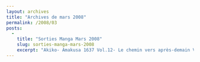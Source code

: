 ```yaml
---
layout: archives
title: "Archives de mars 2008"
permalink: /2008/03
posts:
  -
    title: "Sorties Manga Mars 2008"
    slug: sorties-manga-mars-2008
    excerpt: "Akiko- Amakusa 1637 Vol.12- Le chemin vers après-demain Vol.2Ankama- 6 mars- Pandala Vol.2- Dofus Vol.8Asuka- 13 mars- C'est pour ça que je t'aime- Crown Vol.2- Le portrait de Petite Cosette Vol.1- 27 mars- Battle Club Vol.1- Le chevalier d'Eon Vol.2- Coyote Ragtime Show Vol.2- Peach ! Vol.2- Shinobi Life Vol.3Delcourt / Akata- 12 mars- Pékin,"
---
```


